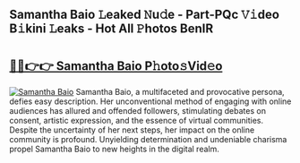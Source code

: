 ## Samantha Baio 𝙻eaked 𝙽u𝚍e - Part-PQc 𝚅𝚒deo B𝚒kini 𝙻eaks - Hot All 𝙿hotos BenIR

# <h2><a href="http://ld0hlbv.urlbe.top/?page=Samantha+Baio">🔗🔗👉👉 Samantha Baio P𝚑oto𝚜Vid𝚎o</a></h2>

[![Samantha Baio](https://i.imgur.com/eBuTRDB.gif)](http://ld0hlbv.urlbe.top/?page=Samantha+Baio)
Samantha Baio, a multifaceted and provocative persona, defies easy description. Her unconventional method of engaging with online audiences has allured and offended followers, stimulating debates on consent, artistic expression, and the essence of virtual communities. Despite the uncertainty of her next steps, her impact on the online community is profound. Unyielding determination and undeniable charisma propel Samantha Baio to new heights in the digital realm.
